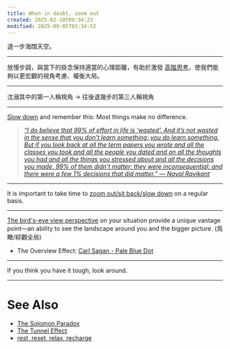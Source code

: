 ```yaml
---
title: When in doubt, zoom out
created: 2025-02-10T09:34:23
modified: 2025-09-05T03:34:52
---
```


退一步海闊天空。

---

放慢步調，與當下的掛念保持適當的心理距離，有助於激發 [高階思考](second-order%20thinking.md)，使我們能夠以更宏觀的視角考慮、權衡大局。

---

沈溺其中的第一人稱視角 → 往後退幾步的第三人稱視角

---

[Slow down](slow-down-to-speed-up.md) and remember this: Most things make no difference.

> _[“I do believe that 99% of effort in life is ‘wasted’. And it’s not wasted in the sense that you don’t learn something; you do learn something. But if you look back at all the term papers you wrote and all the classes you took and all the people you dated and on all the thoughts you had and all the things you stressed about and all the decisions you made, 99% of them didn’t matter; they were inconsequential; and there were a few 1% decisions that did matter.” — Naval Ravikant](https://www.reddit.com/r/NavalRavikant/comments/ublf3u/do_you_agree_with_naval_is_99_of_effort_really/)_

---

It is important to take time to [zoom out/sit back/slow down](slow-down-to-speed-up.md) on a regular basis.

---

[The bird's-eye view perspective](Systems%20Thinking.md) on your situation provide a unique vantage point—an ability to see the landscape around you and the bigger picture. (鳥瞰/綜觀全局)

* The Overview Effect: [Carl Sagan - Pale Blue Dot](https://youtu.be/wupToqz1e2g)

---

If you think you have it tough, look around.

---

# See Also

* [The Solomon Paradox](the-solomon-paradox.md)
* [The Tunnel Effect](the-tunnel-effect.md)
* [rest, reset, relax, recharge](rest,%20reset,%20relax,%20recharge.md)
